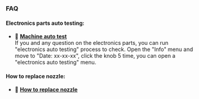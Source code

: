### FAQ
#### Electronics parts auto testing:
- :movie_camera: [**Machine auto test**](https://youtu.be/Mf92BlmKA0A)  
If you and any question on the electronics parts, you can run "electronics auto testing" process to check.
Open the "Info" menu and move to "Date: xx-xx-xx", click the knob 5 time, you can open a "electronics auto testing" menu.
#### How to replace nozzle:
- :movie_camera: [**How to replace nozzle**](https://youtu.be/N3-aCQg5XYI)

<!-- - :movie_camera: [**How to adjust the pressure of extruder**]() -->
<!-- - :movie_camera: [**How to clean the extruder**]() -->
<!-- - :movie_camera: [**How to clean the E4 hotend**]() -->
